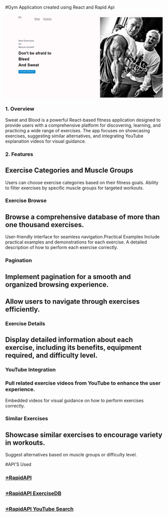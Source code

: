 #Gym Application created using React and Rapid Api

![React Application](https://github.com/kristiqn21/SweatAndBlood/blob/main/ReadMe.PNG)

### 1. Overview
Sweat and Blood is a powerful React-based fitness application designed to 
provide users with a comprehensive platform for discovering, learning, and practicing a wide 
range of exercises. The app focuses on showcasing exercises, suggesting similar alternatives, and 
integrating YouTube explanation videos for visual guidance.


### 2. Features
## Exercise Categories and Muscle Groups
Users can choose exercise categories based on their fitness goals.
Ability to filter exercises by specific muscle groups for targeted workouts.
### Exercise Browse
## Browse a comprehensive database of more than one thousand exercises.
User-friendly interface for seamless navigation.Practical Examples
Include practical examples and demonstrations for each exercise.
A detailed description of how to perform each exercise correctly.
### Pagination
## Implement pagination for a smooth and organized browsing experience.
## Allow users to navigate through exercises efficiently.
### Exercise Details
## Display detailed information about each exercise, including its benefits, equipment required, and difficulty level.
### YouTube Integration
### Pull related exercise videos from YouTube to enhance the user experience.
Embedded videos for visual guidance on how to perform exercises correctly.
### Similar Exercises
## Showcase similar exercises to encourage variety in workouts.
Suggest alternatives based on muscle groups or difficulty level.




#API'S Used

### [⭐RapidAPI](https://rapidapi.com/hub?utm_source=youtube.com%2FJavaScriptMastery&utm_medium=referral&utm_campaign=DevRel%2F)
### [⭐RapidAPI ExerciseDB](https://rapidapi.com/justin-WFnsXH_t6/api/exercisedb?utm_source=youtube.com%2FJavaScriptMastery&utm_medium=referral&utm_campaign=DevRel)
### [⭐RapidAPI YouTube Search](https://rapidapi.com/h0p3rwe/api/youtube-search-and-download?utm_source=youtube.com%2FJavaScriptMastery&utm_medium=referral&utm_campaign=DevRel)